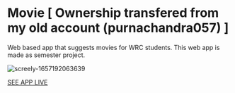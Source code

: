 # Movie [ Ownership transfered from my old account (purnachandra057) ]

Web based app that suggests movies for WRC students. This web app is made as semester project.

![screely-1657192063639](https://user-images.githubusercontent.com/49053623/177759844-3610bacb-c767-40d8-9a37-a527a1fd0e2b.png)

[SEE APP LIVE](https://movie-gsgx.onrender.com/)

